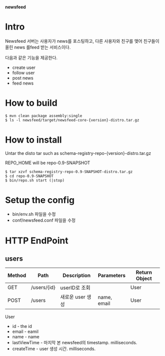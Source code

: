#### newsfeed

# Intro

Newsfeed 서버는 사용자가 news를 포스팅하고, 다른 사용자와 친구를 맺어 친구들이 올린 news 를feed 받는 서비스이다.

다음과 같은 기능을 제공한다.

* create user
* follow user
* post news
* feed news

# How to build

```
$ mvn clean package assembly:single
$ ls -l newsfeed/target/newsfeed-core-{version}-distro.tar.gz
```

# How to install

Untar the disto tar such as schema-registry-repo-{version}-distro.tar.gz

REPO_HOME will be repo-0.9-SNAPSHOT
```
$ tar xzvf schema-registry-repo-0.9-SNAPSHOT-distro.tar.gz
$ cd repo-0.9-SNAPSHOT
$ bin/repo.sh start (|stop)
```

# Setup the config

* bin/env.sh 파일을 수정
* conf/newsfeed.conf 파일을 수정

# HTTP EndPoint

## users

| Method    | Path             | Description         | Parameters          | Return Object |
| --------- | ---------------- | ------------------- | ------------------  |---------------|
| GET       | /users/{id}      | userID로 조회         |                     | User          |
| POST      | /users           | 새로운 user 생성       | name, email         | User          |


User
* id - the id
* email - eamil
* name - name
* lastViewTime - 마지막 본 newsfeed의 timestamp. milliseconds.
* createTime - user 생성 시간.  milliseconds.
